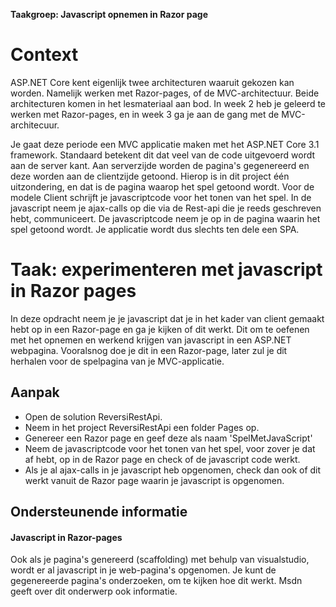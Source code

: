**Taakgroep: Javascript opnemen in Razor page**

# Context

ASP.NET Core kent eigenlijk twee architecturen waaruit gekozen kan worden. Namelijk werken met Razor-pages, of de MVC-architectuur. Beide architecturen komen in het lesmateriaal aan bod. In week 2 heb je geleerd te werken met Razor-pages, en in week 3 ga je aan de gang met de MVC-architecuur.

Je gaat deze periode een MVC applicatie maken met het ASP.NET Core 3.1 framework. Standaard betekent dit dat veel van de code uitgevoerd wordt aan de server kant. Aan serverzijde worden de pagina's gegenereerd en deze worden aan de clientzijde getoond. Hierop is in dit project één uitzondering, en dat is de pagina waarop het spel getoond wordt. Voor de modele Client schrijft je javascriptcode voor het tonen van het spel. In de javascript neem je ajax-calls op die via de Rest-api die je reeds geschreven hebt, communiceert. De javascriptcode neem je op in de pagina waarin het spel getoond wordt. Je applicatie wordt dus slechts ten dele een SPA.

# Taak: experimenteren met javascript in Razor pages

In deze opdracht neem je je javascript dat je in het kader van client gemaakt hebt op in een Razor-page en ga je kijken of dit werkt. Dit om te oefenen met het opnemen en werkend krijgen van javascript in een ASP.NET webpagina. Vooralsnog doe je dit in een Razor-page, later zul je dit herhalen voor de spelpagina van je MVC-applicatie.

## Aanpak

-   Open de solution ReversiRestApi.
-   Neem in het project ReversiRestApi een folder Pages op.
-   Genereer een Razor page en geef deze als naam 'SpelMetJavaScript'
-   Neem de javascriptcode voor het tonen van het spel, voor zover je dat af hebt, op in de Razor page en check of de javascript code werkt.
-   Als je al ajax-calls in je javascript heb opgenomen, check dan ook of dit werkt vanuit de Razor page waarin je javascript is opgenomen.

## Ondersteunende informatie

#### Javascript in Razor-pages

Ook als je pagina's genereerd (scaffolding) met behulp van visualstudio, wordt er al javascript in je web-pagina's opgenomen. Je kunt de gegenereerde pagina's onderzoeken, om te kijken hoe dit werkt. Msdn geeft over dit onderwerp ook informatie.